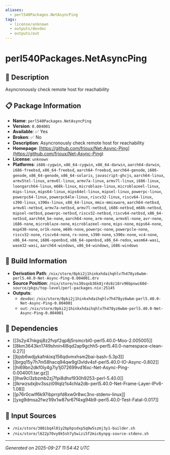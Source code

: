 ```yaml
---
aliases:
  - perl540Packages.NetAsyncPing
tags:
  - license/unknown
  - outputs/devdoc
  - outputs/out
---
```


# perl540Packages.NetAsyncPing

## 📝 Description

Asyncronously check remote host for reachability

## 📋 Package Information

- **Name**: `perl540Packages.NetAsyncPing`
- **Version**: `0.004001`
- **Available**: ✅ Yes
- **Broken**: ✅ No
- **Description**: Asyncronously check remote host for reachability
- **Homepage**: [https://github.com/frioux/Net-Async-Ping](https://github.com/frioux/Net-Async-Ping)
- **License**: `unknown`
- **Platforms**: `i686-cygwin`, `x86_64-cygwin`, `x86_64-darwin`, `aarch64-darwin`, `i686-freebsd`, `x86_64-freebsd`, `aarch64-freebsd`, `aarch64-genode`, `i686-genode`, `x86_64-genode`, `x86_64-solaris`, `javascript-ghcjs`, `aarch64-linux`, `armv5tel-linux`, `armv6l-linux`, `armv7a-linux`, `armv7l-linux`, `i686-linux`, `loongarch64-linux`, `m68k-linux`, `microblaze-linux`, `microblazeel-linux`, `mips-linux`, `mips64-linux`, `mips64el-linux`, `mipsel-linux`, `powerpc-linux`, `powerpc64-linux`, `powerpc64le-linux`, `riscv32-linux`, `riscv64-linux`, `s390-linux`, `s390x-linux`, `x86_64-linux`, `mmix-mmixware`, `aarch64-netbsd`, `armv6l-netbsd`, `armv7a-netbsd`, `armv7l-netbsd`, `i686-netbsd`, `m68k-netbsd`, `mipsel-netbsd`, `powerpc-netbsd`, `riscv32-netbsd`, `riscv64-netbsd`, `x86_64-netbsd`, `aarch64_be-none`, `aarch64-none`, `arm-none`, `armv6l-none`, `avr-none`, `i686-none`, `microblaze-none`, `microblazeel-none`, `mips-none`, `mips64-none`, `msp430-none`, `or1k-none`, `m68k-none`, `powerpc-none`, `powerpcle-none`, `riscv32-none`, `riscv64-none`, `rx-none`, `s390-none`, `s390x-none`, `vc4-none`, `x86_64-none`, `i686-openbsd`, `x86_64-openbsd`, `x86_64-redox`, `wasm64-wasi`, `wasm32-wasi`, `aarch64-windows`, `x86_64-windows`, `i686-windows`

## 🔧 Build Information

- **Derivation Path**: `/nix/store/0pki2j1hinkxhdaihqhlv7h478yz6wbm-perl5.40.0-Net-Async-Ping-0.004001.drv`
- **Source Position**: `/nix/store/ns30sqxb36k8jrds8z18rv96bpnwc60d-source/pkgs/top-level/perl-packages.nix:25145`
- **Outputs**:
  - `devdoc`:  `/nix/store/0pki2j1hinkxhdaihqhlv7h478yz6wbm-perl5.40.0-Net-Async-Ping-0.004001`
  - `out`:  `/nix/store/0pki2j1hinkxhdaihqhlv7h478yz6wbm-perl5.40.0-Net-Async-Ping-0.004001`

## 🔗 Dependencies

- [[3s2y47nkgsj8z2fvpf2qp8j5rsmcrbl0-perl5.40.0-Moo-2.005005]]
- [[8km3643kn1749shnin4l8qd2ap9gchh5-perl5.40.0-namespace-clean-0.27]]
- [[bjsb6wdjykafnkixq156qdvmxhsm2bai-bash-5.3p3]]
- [[brgq15y7h7m58hacq94qw9gl3vldv4sf-perl5.40.0-IO-Async-0.802]]
- [[hi69bn2dkf0ly4g7iy1j072699vd16xc-Net-Async-Ping-0.004001.tar.gz]]
- [[lhw9cl3zbzmb2zj7fpi8dhxf930h9253-perl-5.40.0]]
- [[lkrwzsdxjbv3sszi09lqlz1s4chla2db-perl5.40.0-Net-Frame-Layer-IPv6-1.08]]
- [[p76r0cwlf6k97ibprrpfd8xw0r8wc3nx-stdenv-linux]]
- [[yxg9dmsa2fwz1l9x1w87sr67f4xg94b9-perl5.40.0-Test-Fatal-0.017]]

## 📁 Input Sources

- `/nix/store/380ibq4l01y2bphpsdxp5q9w5szmj3y1-builder.sh`
- `/nix/store/l622p70vy8k5sh7y5wizi5f2mic6ynpg-source-stdenv.sh`

---
*Generated on 2025-09-27 11:54:42 UTC*
